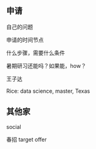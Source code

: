 

## 申请

自己的问题

申请的时间节点

什么步骤，需要什么条件

暑期研习还能吗？如果能，how？





王子达

Rice: data science, master, Texas



## 其他家

social









春招 target offer

